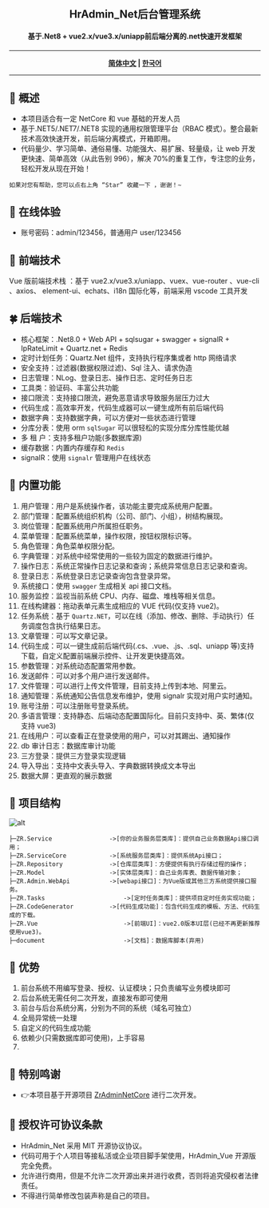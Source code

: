<h2 align="center"> HrAdmin_Net后台管理系统</h2>
<h4 align="center">基于.Net8 + vue2.x/vue3.x/uniapp前后端分离的.net快速开发框架</h4>

---

<div align="center">
	<p><strong><a href="README-zh_CN.md">简体中文</a> | <a href="README.en.md">한국어</a></strong></p>
</div>

---

## 🍟 概述

- 本项目适合有一定 NetCore 和 vue 基础的开发人员
- 基于.NET5/.NET7/.NET8 实现的通用权限管理平台（RBAC 模式）。整合最新技术高效快速开发，前后端分离模式，开箱即用。
- 代码量少、学习简单、通俗易懂、功能强大、易扩展、轻量级，让 web 开发更快速、简单高效（从此告别 996），解决 70%的重复工作，专注您的业务，轻松开发从现在开始！

```
如果对您有帮助，您可以点右上角 “Star” 收藏一下 ，谢谢！~
```

## 🍿 在线体验

- 账号密码：admin/123456，普通用户 user/123456

## 🍁 前端技术

Vue 版前端技术栈 ：基于 vue2.x/vue3.x/uniapp、vuex、vue-router 、vue-cli 、axios、 element-ui、echats、i18n 国际化等，前端采用 vscode 工具开发

## 🍀 后端技术

- 核心框架：.Net8.0 + Web API + sqlsugar + swagger + signalR + IpRateLimit + Quartz.net + Redis
- 定时计划任务：Quartz.Net 组件，支持执行程序集或者 http 网络请求
- 安全支持：过滤器(数据权限过滤)、Sql 注入、请求伪造
- 日志管理：NLog、登录日志、操作日志、定时任务日志
- 工具类：验证码、丰富公共功能
- 接口限流：支持接口限流，避免恶意请求导致服务层压力过大
- 代码生成：高效率开发，代码生成器可以一键生成所有前后端代码
- 数据字典：支持数据字典，可以方便对一些状态进行管理
- 分库分表：使用 orm `sqlSugar` 可以很轻松的实现分库分库性能优越
- 多 租 户：支持多租户功能(多数据库源)
- 缓存数据：内置内存缓存和 `Redis`
- signalR：使用 `signalr` 管理用户在线状态

## 🍖 内置功能

1. 用户管理：用户是系统操作者，该功能主要完成系统用户配置。
2. 部门管理：配置系统组织机构（公司、部门、小组），树结构展现。
3. 岗位管理：配置系统用户所属担任职务。
4. 菜单管理：配置系统菜单，操作权限，按钮权限标识等。
5. 角色管理：角色菜单权限分配。
6. 字典管理：对系统中经常使用的一些较为固定的数据进行维护。
7. 操作日志：系统正常操作日志记录和查询；系统异常信息日志记录和查询。
8. 登录日志：系统登录日志记录查询包含登录异常。
9. 系统接口：使用 `swagger` 生成相关 api 接口文档。
10. 服务监控：监视当前系统 CPU、内存、磁盘、堆栈等相关信息。
11. 在线构建器：拖动表单元素生成相应的 VUE 代码(仅支持 vue2)。
12. 任务系统：基于 `Quartz.NET`，可以在线（添加、修改、删除、手动执行）任务调度包含执行结果日志。
13. 文章管理：可以写文章记录。
14. 代码生成：可以一键生成前后端代码(.cs、.vue、.js、.sql、uniapp 等)支持下载，自定义配置前端展示控件、让开发更快捷高效。
15. 参数管理：对系统动态配置常用参数。
16. 发送邮件：可以对多个用户进行发送邮件。
17. 文件管理：可以进行上传文件管理，目前支持上传到本地、阿里云。
18. 通知管理：系统通知公告信息发布维护，使用 signalr 实现对用户实时通知。
19. 账号注册：可以注册账号登录系统。
20. 多语言管理：支持静态、后端动态配置国际化。目前只支持中、英、繁体(仅支持 vue3)
21. 在线用户：可以查看正在登录使用的用户，可以对其踢出、通知操作
22. db 审计日志：数据库审计功能
23. 三方登录：提供三方登录实现逻辑
24. 导入导出：支持中文表头导入、字典数据转换成文本导出
25. 数据大屏：更直观的展示数据

## 🍻 项目结构

![alt](https://gitee.com/izory/ZrAdminNetCore/raw/master/document/images/kj.png)

```
├─ZR.Service                ->[你的业务服务层类库]：提供自己业务数据Api接口调用；
├─ZR.ServiceCore            ->[系统服务层类库]：提供系统Api接口；
├─ZR.Repository             ->[仓库层类库]：方便提供有执行存储过程的操作；
├─ZR.Model                	->[实体层类库]：自己业务库表、数据传输对象；
├─ZR.Admin.WebApi           ->[webapi接口]：为Vue版或其他三方系统提供接口服务。
├─ZR.Tasks               		->[定时任务类库]：提供项目定时任务实现功能；
├─ZR.CodeGenerator          ->[代码生成功能]：包含代码生成的模板、方法、代码生成的下载。
├─ZR.Vue               			->[前端UI]：vue2.0版本UI层(已经不再更新推荐使用vue3)。
├─document               		->[文档]：数据库脚本(弃用)
```

## 🎉 优势

1. 前台系统不用编写登录、授权、认证模块；只负责编写业务模块即可
2. 后台系统无需任何二次开发，直接发布即可使用
3. 前台与后台系统分离，分别为不同的系统（域名可独立）
4. 全局异常统一处理
5. 自定义的代码生成功能
6. 依赖少(只需数据库即可使用)，上手容易
7. 
## 💐 特别鸣谢
- 👉本项目基于开源项目 ​[ZrAdminNetCore](https://gitee.com/izory/ZrAdminNetCore) 进行二次开发。

## 💐 授权许可协议条款
- HrAdmin_Net 采用 MIT 开源协议协议。
- 代码可用于个人项目等接私活或企业项目脚手架使用，HrAdmin_Vue 开源版完全免费。
- 允许进行商用，但是不允许二次开源出来并进行收费，否则将追究侵权者法律责任。
- 不得进行简单修改包装声称是自己的项目。

